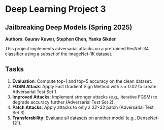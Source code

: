 # Deep Learning Project 3
## Jailbreaking Deep Models (Spring 2025)
__Authors: Gaurav Kuwar, Stephen Chen, Yanka Sikder__

This project implements adversarial attacks on a pretrained ResNet-34 classifier using a subset of the ImageNet-1K dataset.

## Tasks

1. **Evaluation**: Compute top-1 and top-5 accuracy on the clean dataset.
2. **FGSM Attack**: Apply Fast Gradient Sign Method with ε = 0.02 to create Adversarial Test Set 1.
3. **Improved Attacks**: Implement stronger attacks (e.g., iterative FGSM) to degrade accuracy further (Adversarial Test Set 2).
4. **Patch Attacks**: Apply attacks to only a 32×32 patch (Adversarial Test Set 3).
5. **Transferability**: Evaluate all datasets on another model (e.g., DenseNet-121).